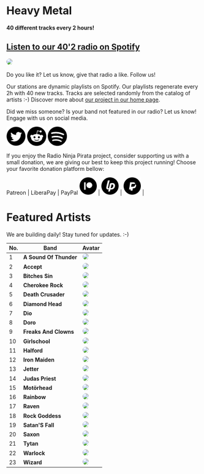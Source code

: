 # Heavy Metal

**40 different tracks every 2 hours!**


## [Listen to our 40'2 radio on Spotify](https://open.spotify.com/playlist/0LZ1t5fCPaA6Uue8IRGwgB?si=JB8UEBsoQHidTabtjJcrBA)

<a href="https://open.spotify.com/playlist/0LZ1t5fCPaA6Uue8IRGwgB?si=JB8UEBsoQHidTabtjJcrBA" target="_blank"><img src="https://mosaic.scdn.co/640/ab67616d0000b27356153ef8f062d68db7b3b345ab67616d0000b27373deb44660e1ca0e64e1a474ab67616d0000b273a67dfc3bee87adb8f8163213ab67616d0000b273d5637c1d2ca201520584d270" height="300" width="auto" style="border-radius:50%"></a>

Do you like it? Let us know, give that radio a like. Follow us!


Our stations are dynamic playlists on Spotify. Our playlists regenerate every 2h with 40 new tracks. Tracks are selected randomly from the catalog of artists :-) Discover more about [our project in our home page](https://radioninjapirata.github.io).

Did we miss someone? Is your band not featured in our radio? Let us know! Engage with us on social media.

<p>
    <a href="https://twitter.com/RNinjaPirata" target="_blank"><img src="assets/twitter_button.png" alt="twitter" height="50" width="50" /></a>
    <a href="https://www.reddit.com/r/RadioNinjaPirata/" target="_blank"><img src="assets/reddit_button.png" alt="reddit" height="50" width="50" /></a>
    <a href="https://open.spotify.com/user/pagbz485dhfowwiza5wc9cwh8?si=XVuH5a3NQ8Ohft-yPC5XBA" target="_blank"><img src="assets/spotify_button.png" alt="spotify" height="50" width="50" /></a>
</p>


If you enjoy the Radio Ninja Pirata project, consider supporting us with a small donation, we are giving our best to keep this project running! Choose your favorite donation platform bellow:

 Patreon | LiberaPay | PayPal
<a href="https://www.patreon.com/radioninjapirata" target="_blank"><img src="assets/patreon_black_logo_500x500.png" alt="patreon" height="45" width="45" /></a> | <a href="https://liberapay.com/RadioNinjaPirata/donate" target="_blank"><img src="assets/liberapay_logo_500x500.png" alt="liberapay" height="45" width="45" /></a> | <a href="https://www.paypal.com/cgi-bin/webscr?cmd=_s-xclick&hosted_button_id=TWGZ3KKDLEDUE&source=url" target="_blank"><img src="assets/paypal_black_logo_500x500.png" alt="paypal" height="45" width="45" /></a> |


# Featured Artists

We are building daily! Stay tuned for updates. :-)

No. | Band | Avatar
--- | ---- | ------
1 | **A Sound Of Thunder** | <a href="https://open.spotify.com/artist/571SRwCkLqVygKpejWCR0v" target="_blank"><img src="https://i.scdn.co/image/2b1d75991693fa12e86608713e78f8c6d252ecec" height="100" width="auto" style="border-radius:50%"></a>
2 | **Accept** | <a href="https://open.spotify.com/artist/3JDIAtVrJdQ7GFOX26LYpv" target="_blank"><img src="https://i.scdn.co/image/6258164483a2940df072df67d75c0bd5f7547a55" height="100" width="auto" style="border-radius:50%"></a>
3 | **Bitches Sin** | <a href="https://open.spotify.com/artist/2JFzqHBpmyG5sii0vrnG1l" target="_blank"><img src="https://i.scdn.co/image/ab67616d00001e02673777d68be16edd1ea263d3" height="100" width="auto" style="border-radius:50%"></a>
4 | **Cherokee Rock** | <a href="https://open.spotify.com/artist/1GLyu7OhfSgBEgQMUBWyfa" target="_blank"><img src="https://i.scdn.co/image/ab67616d00001e02cfb5058a8b6de48084f18b95" height="100" width="auto" style="border-radius:50%"></a>
5 | **Death Crusader** | <a href="https://open.spotify.com/artist/5IKFCKigXO2PSnMmsjglt2" target="_blank"><img src="https://i.scdn.co/image/ab67616d00001e0298ef8ed5ea6700b9619cd308" height="100" width="auto" style="border-radius:50%"></a>
6 | **Diamond Head** | <a href="https://open.spotify.com/artist/3z3KnhKZObj216IgfHYGVf" target="_blank"><img src="https://i.scdn.co/image/a277b4b9d77cf5d54b6596a70e8d38f68c40a052" height="100" width="auto" style="border-radius:50%"></a>
7 | **Dio** | <a href="https://open.spotify.com/artist/4CYeVo5iZbtYGBN4Isc3n6" target="_blank"><img src="https://i.scdn.co/image/afbcdf17c13b4ad12d9cec666e6e63e270f52020" height="100" width="auto" style="border-radius:50%"></a>
8 | **Doro** | <a href="https://open.spotify.com/artist/5GLeyUhj8B8f5pJxqZllKl" target="_blank"><img src="https://i.scdn.co/image/0d4c078f3936b5adccf0d3c44cfc2a7d50033072" height="100" width="auto" style="border-radius:50%"></a>
9 | **Freaks And Clowns** | <a href="https://open.spotify.com/artist/1LOfVXBAx9tgXMRw2ETMOq" target="_blank"><img src="https://i.scdn.co/image/71708111d9b500fee5b7a3cc5468c2de9d791517" height="100" width="auto" style="border-radius:50%"></a>
10 | **Girlschool** | <a href="https://open.spotify.com/artist/2TRtXTjjmyzK5oUGec1Gv8" target="_blank"><img src="https://i.scdn.co/image/4527d13777772fc716bee3e4a2c0221c7c6d7db0" height="100" width="auto" style="border-radius:50%"></a>
11 | **Halford** | <a href="https://open.spotify.com/artist/0kq4QvLGV5t1ZoE6ittrLQ" target="_blank"><img src="https://i.scdn.co/image/ab67616d00001e026b2a999f8885eda0e3b240d9" height="100" width="auto" style="border-radius:50%"></a>
12 | **Iron Maiden** | <a href="https://open.spotify.com/artist/6mdiAmATAx73kdxrNrnlao" target="_blank"><img src="https://i.scdn.co/image/a6e9ed559db89eaa89de1684eea49547128d598a" height="100" width="auto" style="border-radius:50%"></a>
13 | **Jetter** | <a href="https://open.spotify.com/artist/7iZ5suIeUNMwow5scWXlaa" target="_blank"><img src="https://i.scdn.co/image/f4dc7ff615675979f8807432199bbded6821135d" height="100" width="auto" style="border-radius:50%"></a>
14 | **Judas Priest** | <a href="https://open.spotify.com/artist/2tRsMl4eGxwoNabM08Dm4I" target="_blank"><img src="https://i.scdn.co/image/69fe1c19436a4fd4a786f9ca313bc33adcd6ec34" height="100" width="auto" style="border-radius:50%"></a>
15 | **Motörhead** | <a href="https://open.spotify.com/artist/1DFr97A9HnbV3SKTJFu62M" target="_blank"><img src="https://i.scdn.co/image/1d4d3589606e06c992f45279a584f8dd5fe2ad13" height="100" width="auto" style="border-radius:50%"></a>
16 | **Rainbow** | <a href="https://open.spotify.com/artist/6SLAMfhOi7UJI0fMztaK0m" target="_blank"><img src="https://i.scdn.co/image/402ab270e0754615887a261047f7db4596c1ffda" height="100" width="auto" style="border-radius:50%"></a>
17 | **Raven** | <a href="https://open.spotify.com/artist/1EH9eSje47IiRyVsq3gfkl" target="_blank"><img src="https://i.scdn.co/image/ab9e9d5f86ab4342765acfe77264d3f9c0848450" height="100" width="auto" style="border-radius:50%"></a>
18 | **Rock Goddess** | <a href="https://open.spotify.com/artist/5IRiDFbQACzuEriYUoGBIK" target="_blank"><img src="https://i.scdn.co/image/ffa95b275729de0b6c3a603099e97a39a54d9ee2" height="100" width="auto" style="border-radius:50%"></a>
19 | **Satan'S Fall** | <a href="https://open.spotify.com/artist/2UAI07YLI30I3lZN91lqbO" target="_blank"><img src="https://i.scdn.co/image/e66b8bdc0b2eec94031b32af27aff8447def6f2e" height="100" width="auto" style="border-radius:50%"></a>
20 | **Saxon** | <a href="https://open.spotify.com/artist/71vVmHeNgCVSa5SVmfvscU" target="_blank"><img src="https://i.scdn.co/image/ff107ac12bab4f9b6362c89dc203ec7b37a58bbe" height="100" width="auto" style="border-radius:50%"></a>
21 | **Tytan** | <a href="https://open.spotify.com/artist/5SzxM9jZridZ5PiPbrHCdR" target="_blank"><img src="https://i.scdn.co/image/ab67616d00001e024caa2dbc0f82a388518f8c2a" height="100" width="auto" style="border-radius:50%"></a>
22 | **Warlock** | <a href="https://open.spotify.com/artist/5XDeFQDarnwpR5WAfD6S0d" target="_blank"><img src="https://i.scdn.co/image/ab67616d00001e02cab9802b05542534269c01a1" height="100" width="auto" style="border-radius:50%"></a>
23 | **Wizard** | <a href="https://open.spotify.com/artist/6lJSdRmKUvUiYE0VABLpYy" target="_blank"><img src="https://i.scdn.co/image/d928a2d776eac377fdf454aebf2cf7f67d609687" height="100" width="auto" style="border-radius:50%"></a>